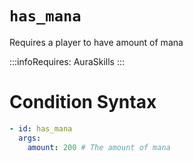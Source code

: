 # `has_mana`

Requires a player to have amount of mana

:::infoRequires:
AuraSkills
:::

# Condition Syntax
```yaml
- id: has_mana
  args:
    amount: 200 # The amount of mana
```
